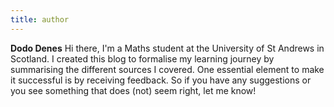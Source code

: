 ```yaml
---
title: author
---
```


**Dodo Denes** Hi there, I'm a Maths student at the University of St Andrews in Scotland. I created this blog 
to formalise my learning journey by summarising the different sources I covered. One essential element 
to make it successful is by receiving feedback. So if you have any suggestions or you see something that does (not) seem right, let me know!

